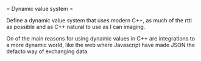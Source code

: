 = Dynamic value system =

  Define a dynamic value system that uses modern C++, as much of the rtti as
  possible and as C++ natural to use as I can imaging.

  On of the main reasons for using dynamic values in C++ are integrations to
  a more dynamic world, like the web where Javascript have made JSON the
  defacto way of exchanging data.
